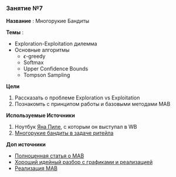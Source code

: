 ### Занятие №7

**Название** : Многорукие Бандиты

**Темы** : 
  * Exploration-Exploitation дилемма
  * Основные алгоритмы
    * $\epsilon$-greedy
    * Softmax
    * Upper Confidence Bounds
    * Tompson Sampling

**Цели**
  1. Рассказать о проблеме Exploration vs Exploitation
  2. Познакомть с принципом работы и базовыми методами MAB

**Используемые Источники**
1. Ноутбук [Яна Пиле](https://www.linkedin.com/in/ian-pilé-a6078a75/), с которым он выступал в WB
2. [Многорукие бандиты в задаче ритейла](https://habr.com/ru/companies/X5Tech/articles/783390/)


**Доп источники**
* [Полноценная статья о MAB](https://arxiv.org/pdf/1904.07272)
* [Хороший идейный разбор с графиками и реализацией](https://github.com/raffg/multi_armed_bandit/tree/master)
* [Реализация MAB](https://github.com/Arngren/bayesian-ab-test)
